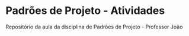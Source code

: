 # Padrões de Projeto - Atividades
Repositório da aula da disciplina de Padrões de Projeto - Professor João
